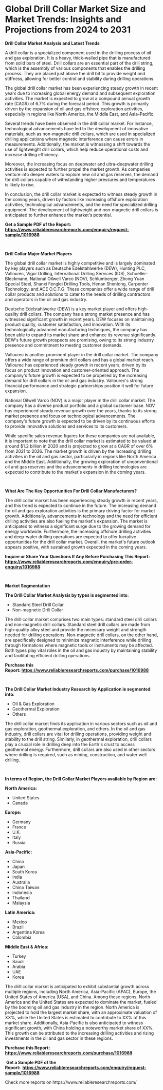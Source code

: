 <p><h1>Global Drill Collar Market Size and Market Trends: Insights and Projections from 2024 to 2031</h1></p><p><strong>Drill Collar Market Analysis and Latest Trends</strong></p>
<p><p>A drill collar is a specialized component used in the drilling process of oil and gas exploration. It is a heavy, thick-walled pipe that is manufactured from solid bars of steel. Drill collars are an essential part of the drill string, which is the assembly of various components that enables the drilling process. They are placed just above the drill bit to provide weight and stiffness, allowing for better control and stability during drilling operations.</p><p>The global drill collar market has been experiencing steady growth in recent years due to increasing global energy demand and subsequent exploration activities. The market is expected to grow at a compound annual growth rate (CAGR) of 6.7% during the forecast period. This growth is primarily driven by the expansion of oil and gas offshore exploration activities, especially in regions like North America, the Middle East, and Asia-Pacific.</p><p>Several trends have been observed in the drill collar market. For instance, technological advancements have led to the development of innovative materials, such as non-magnetic drill collars, which are used in specialized drilling applications where magnetic interference can cause errors in measurements. Additionally, the market is witnessing a shift towards the use of lightweight drill collars, which help reduce operational costs and increase drilling efficiency.</p><p>Moreover, the increasing focus on deepwater and ultra-deepwater drilling activities is expected to further propel the market growth. As companies venture into deeper waters to explore new oil and gas reserves, the demand for drill collars capable of withstanding higher pressures and temperatures is likely to rise.</p><p>In conclusion, the drill collar market is expected to witness steady growth in the coming years, driven by factors like increasing offshore exploration activities, technological advancements, and the need for specialized drilling equipment. The development of lightweight and non-magnetic drill collars is anticipated to further enhance the market's potential.</p></p>
<p><strong>Get a Sample PDF of the Report:&nbsp; <a href="https://www.reliableresearchreports.com/enquiry/request-sample/1016988">https://www.reliableresearchreports.com/enquiry/request-sample/1016988</a></strong></p>
<p>&nbsp;</p>
<p><strong>Drill Collar Major Market Players</strong></p>
<p><p>The global drill collar market is highly competitive and is largely dominated by key players such as Deutsche Edelstahlwerke (DEW), Hunting PLC, Vallourec, Vigor Drilling, International Drilling Services (IDS), Schoeller-Bleckmann, National Oilwell Varco (NOV), Schlumberger, Zhong Yuan Special Steel, Shanxi Fenglei Drilling Tools, Henan Shenlong, Carpenter Technology, and ACE O.C.T.G. These companies offer a wide range of drill collar products and solutions to cater to the needs of drilling contractors and operators in the oil and gas industry.</p><p>Deutsche Edelstahlwerke (DEW) is a key market player and offers high-quality drill collars. The company has a strong market presence and has witnessed significant growth in recent years. DEW focuses on maintaining product quality, customer satisfaction, and innovation. With its technologically advanced manufacturing techniques, the company has been able to expand its market share and enhance its revenue significantly. DEW's future growth prospects are promising, owing to its strong industry presence and commitment to meeting customer demands.</p><p>Vallourec is another prominent player in the drill collar market. The company offers a wide range of premium drill collars and has a global market reach. Vallourec has experienced steady growth in recent years, driven by its focus on product innovation and customer-oriented approach. The company's future growth is expected to be propelled by the increasing demand for drill collars in the oil and gas industry. Vallourec's strong financial performance and strategic partnerships position it well for future expansion.</p><p>National Oilwell Varco (NOV) is a major player in the drill collar market. The company has a diverse product portfolio and a global customer base. NOV has experienced steady revenue growth over the years, thanks to its strong market presence and focus on technological advancements. The company's future growth is expected to be driven by its continuous efforts to provide innovative solutions and services to its customers.</p><p>While specific sales revenue figures for these companies are not available, it is important to note that the drill collar market is estimated to be valued at around $1.2 billion in 2020 and is projected to grow at a CAGR of over 6% from 2021 to 2026. The market growth is driven by the increasing drilling activities in the oil and gas sector, particularly in regions like North America and the Middle East. Additionally, the growing exploration of unconventional oil and gas reserves and the advancements in drilling technologies are expected to contribute to the market's expansion in the coming years.</p></p>
<p>&nbsp;</p>
<p><strong>What Are The Key Opportunities For Drill Collar Manufacturers?</strong></p>
<p><p>The drill collar market has been experiencing steady growth in recent years, and this trend is expected to continue in the future. The increasing demand for oil and gas exploration activities is the primary driving factor for market growth. Additionally, advancements in technology and the need for efficient drilling activities are also fueling the market's expansion. The market is anticipated to witness a significant surge due to the growing demand for energy worldwide. Furthermore, the increasing offshore drilling activities and deep-water drilling operations are expected to offer lucrative opportunities for the drill collar market. Overall, the market's future outlook appears positive, with sustained growth expected in the coming years.</p></p>
<p><strong>Inquire or Share Your Questions If Any Before Purchasing This Report: <a href="https://www.reliableresearchreports.com/enquiry/pre-order-enquiry/1016988">https://www.reliableresearchreports.com/enquiry/pre-order-enquiry/1016988</a></strong></p>
<p>&nbsp;</p>
<p><strong>Market Segmentation</strong></p>
<p><strong>The Drill Collar Market Analysis by types is segmented into:</strong></p>
<p><ul><li>Standard Steel Drill Collar</li><li>Non-magnetic Drill Collar</li></ul></p>
<p><p>The drill collar market comprises two main types: standard steel drill collars and non-magnetic drill collars. Standard steel drill collars are made from high-quality alloy steel and provide the necessary weight and strength needed for drilling operations. Non-magnetic drill collars, on the other hand, are specifically designed to minimize magnetic interference while drilling through formations where magnetic tools or instruments may be affected. Both types play vital roles in the oil and gas industry by maintaining stability and facilitating efficient drilling operations.</p></p>
<p><strong>Purchase this Report:&nbsp;<a href="https://www.reliableresearchreports.com/purchase/1016988">https://www.reliableresearchreports.com/purchase/1016988</a></strong></p>
<p>&nbsp;</p>
<p><strong>The Drill Collar Market Industry Research by Application is segmented into:</strong></p>
<p><ul><li>Oil & Gas Exploration</li><li>Geothermal Exploration</li><li>Others</li></ul></p>
<p><p>The drill collar market finds its application in various sectors such as oil and gas exploration, geothermal exploration, and others. In the oil and gas industry, drill collars are vital for drilling operations, providing weight and stability to the drill string. Similarly, in geothermal exploration, drill collars play a crucial role in drilling deep into the Earth's crust to access geothermal energy. Furthermore, drill collars are also used in other sectors where drilling is required, such as mining, construction, and water well drilling.</p></p>
<p>&nbsp;</p>
<p><strong>In terms of Region, the Drill Collar Market Players available by Region are:</strong></p>
<p>
    <p> <strong> North America: </strong>
        <ul>
            <li>United States</li>
            <li>Canada</li>
        </ul>
        </p> 
    <p> <strong> Europe: </strong>
        <ul>
            <li>Germany</li>
            <li>France</li>
            <li>U.K.</li>
            <li>Italy</li>
            <li>Russia</li>
        </ul>
        </p> 
    <p> <strong> Asia-Pacific: </strong>
        <ul>
            <li>China</li>
            <li>Japan</li>
            <li>South Korea</li>
            <li>India</li>
            <li>Australia</li>
            <li>China Taiwan</li>
            <li>Indonesia</li>
            <li>Thailand</li>
            <li>Malaysia</li>
        </ul>
        </p> 
    <p> <strong> Latin America: </strong>
        <ul>
            <li>Mexico</li>
            <li>Brazil</li>
            <li>Argentina Korea</li>
            <li>Colombia</li>
        </ul>
        </p> 
    <p> <strong> Middle East & Africa: </strong>
        <ul>
            <li>Turkey</li>
            <li>Saudi</li>
            <li>Arabia</li>
            <li>UAE</li>
            <li>Korea</li>
        </ul>
    </p>
    </p>
<p><p>The drill collar market is anticipated to exhibit substantial growth across multiple regions, including North America, Asia-Pacific (APAC), Europe, the United States of America (USA), and China. Among these regions, North America and the United States are expected to dominate the market, fueled by the booming oil and gas industry in the region. North America is projected to hold the largest market share, with an approximate valuation of XX%, while the United States is estimated to contribute to XX% of this market share. Additionally, Asia-Pacific is also anticipated to witness significant growth, with China holding a noteworthy market share of XX%. This growth can be attributed to the increasing drilling activities and rising investments in the oil and gas sector in these regions.</p></p>
<p><strong>Purchase this Report: <a href="https://www.reliableresearchreports.com/purchase/1016988">https://www.reliableresearchreports.com/purchase/1016988</a></strong></p>
<p>&nbsp;<strong>Get a Sample PDF of the Report:&nbsp;&nbsp;<a href="https://www.reliableresearchreports.com/enquiry/request-sample/1016988">https://www.reliableresearchreports.com/enquiry/request-sample/1016988</a></strong></p>
<p><strong></strong></p>
<p>Check more reports on https://www.reliableresearchreports.com/</p>
